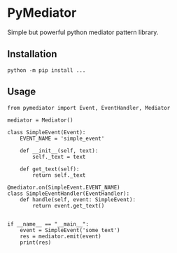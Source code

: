 # PyMediator

Simple but powerful python mediator pattern library.

## Installation

```
python -m pip install ...
```

## Usage

```
from pymediator import Event, EventHandler, Mediator

mediator = Mediator()

class SimpleEvent(Event):
    EVENT_NAME = 'simple_event'

    def __init__(self, text):
        self._text = text

    def get_text(self):
        return self._text

@mediator.on(SimpleEvent.EVENT_NAME)
class SimpleEventHandler(EventHandler):
    def handle(self, event: SimpleEvent):
        return event.get_text()


if __name__ == "__main__":
    event = SimpleEvent('some text')
    res = mediator.emit(event)
    print(res)
```
